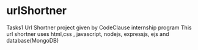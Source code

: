 # urlShortner
Tasks1 Url Shortner project given by CodeClause internship program
This url shortner uses html,css , javascript, nodejs, expressjs, ejs and database(MongoDB)
